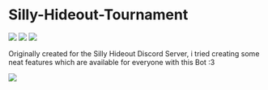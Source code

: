 # Silly-Hideout-Tournament
![](https://img.shields.io/badge/Editor-Visual%20Studio%20/%20Code-blueviolet?style=for-the-badge&logo=visualstudio)
![](https://img.shields.io/badge/Code-JavaScript%20/%20TypeScript-blueviolet?style=for-the-badge&logo=javascript)
![](https://img.shields.io/badge/Code-NodeJS-blueviolet?style=for-the-badge&logo=nodedotjs)

Originally created for the Silly Hideout Discord Server, i tried creating some neat features which are available for everyone with this Bot :3

![](https://preview.redd.it/lovestruck-ezreal-splash-art-for-wild-rift-v0-xfbkhgsxxrfc1.jpeg?auto=webp&s=df263cea3240fbc1be33f260a4978c6d0df0c2f8)

